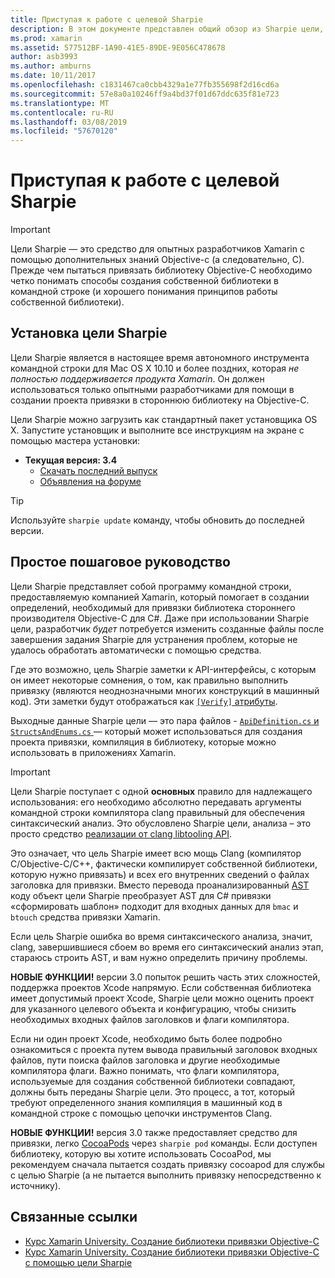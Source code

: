 ```yaml
---
title: Приступая к работе с целевой Sharpie
description: В этом документе представлен общий обзор из Sharpie цели, средство, используемое для автоматизации создания C# привязки для кода Objective-C.
ms.prod: xamarin
ms.assetid: 577512BF-1A90-41E5-89DE-9E056C478678
author: asb3993
ms.author: amburns
ms.date: 10/11/2017
ms.openlocfilehash: c1831467ca0cbb4329a1e77fb355698f2d16cd6a
ms.sourcegitcommit: 57e8a0a10246ff9a4bd37f01d67ddc635f81e723
ms.translationtype: MT
ms.contentlocale: ru-RU
ms.lasthandoff: 03/08/2019
ms.locfileid: "57670120"
---
```

# <a name="getting-started-with-objective-sharpie"></a>Приступая к работе с целевой Sharpie

> [!IMPORTANT]
> Цели Sharpie — это средство для опытных разработчиков Xamarin с помощью дополнительных знаний Objective-c (а следовательно, C). Прежде чем пытаться привязать библиотеку Objective-C необходимо четко понимать способы создания собственной библиотеки в командной строке (и хорошего понимания принципов работы собственной библиотеки).

<a name="installing" />

## <a name="installing-objective-sharpie"></a>Установка цели Sharpie

Цели Sharpie является в настоящее время автономного инструмента командной строки для Mac OS X 10.10 и более поздних, которая _не полностью поддерживается продукта Xamarin_. Он должен использоваться только опытными разработчиками для помощи в создании проекта привязки в стороннюю библиотеку на Objective-C.

Цели Sharpie можно загрузить как стандартный пакет установщика OS X.
Запустите установщик и выполните все инструкциям на экране с помощью мастера установки:

- **Текущая версия: 3.4**
  - [Скачать последний выпуск](https://dl.xamarin.com/objective-sharpie/ObjectiveSharpie.pkg)
  - [Объявления на форуме](https://forums.xamarin.com/discussion/104800/objective-sharpie-3-4)

> [!TIP]
> Используйте `sharpie update` команду, чтобы обновить до последней версии.

## <a name="basic-walkthrough"></a>Простое пошаговое руководство

Цели Sharpie представляет собой программу командной строки, предоставляемую компанией Xamarin, который помогает в создании определений, необходимый для привязки библиотека стороннего производителя Objective-C для C#.
Даже при использовании Sharpie цели, разработчик *будет* потребуется изменить созданные файлы после завершения задания Sharpie для устранения проблем, которые не удалось обработать автоматически с помощью средства.

Где это возможно, цель Sharpie заметки к API-интерфейсы, с которым он имеет некоторые сомнения, о том, как правильно выполнить привязку (являются неоднозначными многих конструкций в машинный код).
Эти заметки будут отображаться как [ `[Verify]` атрибуты](~/cross-platform/macios/binding/objective-sharpie/platform/verify.md).

Выходные данные Sharpie цели — это пара файлов - [ `ApiDefinition.cs` и `StructsAndEnums.cs` ](~/cross-platform/macios/binding/objective-sharpie/platform/apidefinitions-structsandenums.md) — который может использоваться для создания проекта привязки, компиляция в библиотеку, которые можно использовать в приложениях Xamarin.

> [!IMPORTANT]
> Цели Sharpie поступает с одной **основных** правило для надлежащего использования: его необходимо абсолютно передавать аргументы командной строки компилятора clang правильный для обеспечения синтаксический анализ. Это обусловлено Sharpie цели, анализа – это просто средство [реализации от clang libtooling API](http://clang.llvm.org/docs/LibTooling.html).

Это означает, что цель Sharpie имеет всю мощь Clang (компилятор C/Objective-C/C++, фактически компилирует собственной библиотеки, которую нужно привязать) и всех его внутренних сведений о файлах заголовка для привязки.
Вместо перевода проанализированный [AST](https://en.wikipedia.org/wiki/Abstract_syntax_tree) коду объект цели Sharpie преобразует AST для C# привязки «сформировать шаблон» подходит для входных данных для `bmac` и `btouch` средства привязки Xamarin.

Если цель Sharpie ошибка во время синтаксического анализа, значит, clang, завершившиеся сбоем во время его синтаксический анализ этап, стараюсь строить AST, и вам нужно определить причину проблемы.

**НОВЫЕ ФУНКЦИИ!** версии 3.0 попыток решить часть этих сложностей, поддержка проектов Xcode напрямую. Если собственная библиотека имеет допустимый проект Xcode, Sharpie цели можно оценить проект для указанного целевого объекта и конфигурацию, чтобы снизить необходимых входных файлов заголовков и флаги компилятора.

Если ни один проект Xcode, необходимо быть более подробно ознакомиться с проекта путем вывода правильный заголовок входных файлов, пути поиска файлов заголовка и другие необходимые компилятора флаги. Важно понимать, что флаги компилятора, используемые для создания собственной библиотеки совпадают, должны быть переданы Sharpie цели. Это процесс, а тот, который требуют определенного знания компиляция в машинный код в командной строке с помощью цепочки инструментов Clang.

**НОВЫЕ ФУНКЦИИ!** версия 3.0 также предоставляет средство для привязки, легко [CocoaPods](https://cocoapods.org) через `sharpie pod` команды.
Если доступен библиотеку, которую вы хотите использовать CocoaPod, мы рекомендуем сначала пытается создать привязку cocoapod для службы с целью Sharpie (а не пытается выполнить привязку непосредственно к источнику).

## <a name="related-links"></a>Связанные ссылки

- [Курс Xamarin University. Создание библиотеки привязки Objective-C](https://university.xamarin.com/classes/track/all#building-an-objective-c-bindings-library)
- [Курс Xamarin University. Создание библиотеки привязки Objective-C с помощью цели Sharpie](https://university.xamarin.com/classes/track/all#build-an-objective-c-bindings-library-with-objective-sharpie)